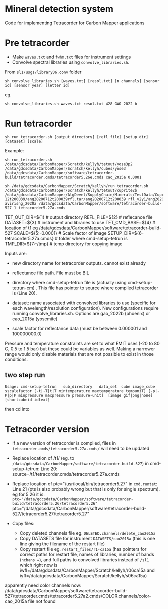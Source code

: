 # Mineral detection system

Code for implementing Tetracorder for Carbon Mapper applications

# Pre tetracorder

* Make `waves.txt` and `fwhm.txt` files for instrument settings
* Convolve spectral libraries using `convolve_libraries.sh`.

From `sl1/usgs/library06.conv` folder

```
sh convolve_libraries.sh [waves.txt] [resol.txt] [n channels] [sensor id] [sensor year] [letter id]
```

eg.
```
sh convolve_libraries.sh waves.txt resol.txt 428 GAO 2022 b
```

# Run tetracorder

```
sh run_tetracorder.sh [output directory] [refl file] [setup dir] [dataset] [scale]
```

Example:

```
sh run_tetracorder.sh /data/gdcsdata/CarbonMapper/Scratch/kellyh/tetout/yose3p2 /data/gdcsdata/CarbonMapper/Scratch/kellyh/cubes/yose3 /data/gdcsdata/CarbonMapper/software/tetracorder-build/tetracorder.cmds/tetracorder5.26e.cmds cao_2015a 0.0001
```

```
sh /data/gdcsdata/CarbonMapper/Scratch/kellyh/run_tetracorder.sh /data/gdcsdata/CarbonMapper/Scratch/kellyh/tetout/cuprite2b /data/gdcsdata/CarbonMapper/AlgDevel/SupplyChain/Minerals/TestData/Cuprite/ang202007
12t200039/ang20200712t200039rfl.tar/ang20200712t200039_rfl_v2y1/ang20200712t200039_corr_v2y1_img avirisng_2020a /data/gdcsdata/CarbonMapper/software/tetracorder-build-527 1 tetracorder5.27a.cmds
```

TET_OUT_DIR=${1} # output directory
REFL_FILE=${2} # reflecance file
DATASET=${3} # instrument and libraries to use
TET_CMD_BASE=${4} # location of t1 eg /data/gdcsdata/CarbonMapper/software/tetracorder-build-527
SCALE=${5:-0.0001} # Scale factor of image
SETUP_DIR=${6-tetracorder5.27a.cmds} # folder where cmd-setup-tetrun is
TMP_DIR=${7:-/tmp} # temp directory for copying image 

Inputs are:

* new directory name for tetracorder outputs. cannot exist already

* reflectance file path. File must be BIL

* directory where cmd-setup-tetrun file is (actually using cmd-setup-tetrun-cm) . This file has pointer to source where compiled tetracorder is (Line 20). 

* dataset: name associated with convolved libraries to use (specific for each wavelength/resolution configuration). New configurations require running convolve_libraries.sh. Options are gao_2022b (phoenix) or cao_2015a (yosemite)

* scale factor for reflectance data (must be between 0.000001 and 100000000.0)

Pressure and temperature constraints are set to what EMIT uses (-20 to 80 C, 0.5 to 1.5 bar) but these could be variables as well. Making a narrower range would only disable materials that are not possible to exist in those conditions. 

## two step run

```
Usage: cmd-setup-tetrun   sub_directory   data_set  cube image_cube sscalefactor [-t|-T|t|T mintemperature maxtemperature tempuniT] [-p|-P|p|P minpressure maxpressure pressure-unit]  [image gif|png|none] [shortcubeid idtext]
```
then cd into 

# Tetracorder version

* If a new version of tetracorder is compiled, files in `tetracorder.cmds/tetracorder5.27a.cmds/` will need to be updated
* Replace location of /t1/ (eg. to `/data/gdcsdata/CarbonMapper/software/tetracorder-build-527`) in cmd-setup-tetrun: Line 20: source=/t1/tetracorder.cmds/tetracorder5.27a.cmds
* Replace location of 	ptc="/usr/local/bin/tetracorder5.27" in `cmd.runtet`: Line 21 (pts is also probably wrong but that is only for single spectrum). eg for 5.26 it is: 	`ptc="/data/gdcsdata/CarbonMapper/software/tetracorder-build/tetracorder5.26/tetracorder5.26"`
	ptc="/data/gdcsdata/CarbonMapper/software/tetracorder-build-527/tetracorder5.27/tetracorder5.27"

* Copy files:
  * Copy deleted channels file eg. `DELETED.channels/delete_cao2015a`
  * Copy DATASETS file for instrument `DATASETS/cao2015a` (this is one line giving the filename of the restart file)
  * Copy restart file eg. `restart_files/r1-ca15a` (has pointers for correct paths for restart file, names of libraries, number of bands (`nchans =`), and full paths to convolved libraries instead of `/sl1` which right now is iwfl=/data/gdcsdata/CarbonMapper/Scratch/kellyh/r06ca15a and iyfl=/data/gdcsdata/CarbonMapper/Scratch/kellyh/s06ca15a)

apparently need color channels now: /data/gdcsdata/CarbonMapper/software/tetracorder-build-527/tetracorder.cmds/tetracorder5.27a2.cmds/COLOR.channels/color-cao_2015a file not found

